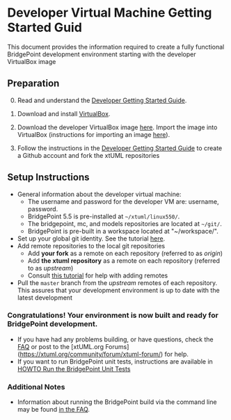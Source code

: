 # Developer Virtual Machine Getting Started Guid
This document provides the information required to create a fully functional BridgePoint development environment starting with
the developer VirtualBox image

Preparation 
-----------
0) Read and understand the [Developer Getting Started Guide](Developer%20Getting%20Started%20Guide.md).

1) Download and install [VirtualBox](https://www.virtualbox.org/wiki/Downloads).

2) Download the developer VirtualBox image [here](https://s3.amazonaws.com/1f-outgoing/BridgePointDeveloperStart.ova). Import the
image into VirtualBox (instructions for importing an image [here](https://www.virtualbox.org/manual/ch01.html#ovf)).

3) Follow the instructions in the [Developer Getting Started Guide](Developer%20Getting%20Started%20Guide.md) to create a Github
account and fork the xtUML repositories

Setup Instructions
------------------

* General information about the developer virtual machine:  
  * The username and password for the developer VM are: username, password.  
  * BridgePoint 5.5 is pre-installed at `~/xtuml/linux550/`.  
  * The bridgepoint, mc, and models repositories are located at `~/git/`.  
  * BridgePoint is pre-built in a workspace located at "~/workspace/".  
* Set up your global git identity. See the tutorial [here](https://git-scm.com/book/en/v2/Getting-Started-First-Time-Git-Setup).  
* Add remote repositories to the local git repositories  
  * Add **your fork** as a remote on each repository (referred to as _origin_)  
  * Add **the xtuml repository** as a remote on each repository (referred to as _upstream_)  
  * Consult [this tutorial](https://help.github.com/articles/adding-a-remote/) for help with adding remotes  
* Pull the `master` branch from the _upstream_ remotes of each repository. This assures that your development environment
is up to date with the latest development

### Congratulations!  Your environment is now built and ready for BridgePoint development.

  - If you have had any problems building, or have questions, check the [FAQ](https://github.com/xtuml/bridgepoint/blob/master/doc-bridgepoint/process/FAQ.md#bpdevelopers) or post to the [xtUML.org Forums] (https://xtuml.org/community/forum/xtuml-forum/) for help.
  - If you want to run BridgePoint unit tests, instructions are available in [HOWTO Run the BridgePoint Unit Tests](https://github.com/xtuml/bridgepoint/blob/master/doc-bridgepoint/process/HOWTO-run-bridgepoint-unit-tests.md)
   

### Additional Notes
  - Information about running the BridgePoint build via the command line may be found [in the FAQ](https://github.com/xtuml/bridgepoint/blob/master/doc-bridgepoint/process/FAQ.md#clibuild).
